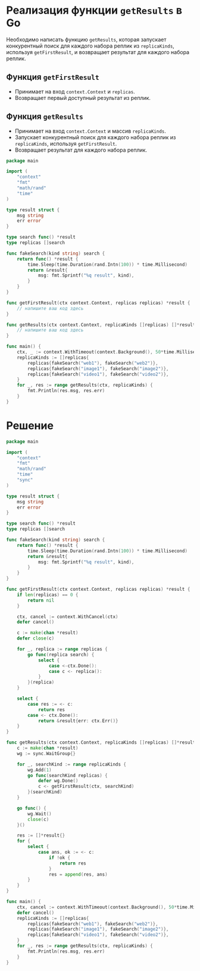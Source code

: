 # Реализация функции `getResults` в Go

Необходимо написать функцию `getResults`, которая запускает конкурентный поиск для каждого набора реплик из `replicaKinds`, используя `getFirstResult`, и возвращает результат для каждого набора реплик.

## Функция `getFirstResult`
- Принимает на вход `context.Context` и `replicas`.
- Возвращает первый доступный результат из реплик.

## Функция `getResults`
- Принимает на вход `context.Context` и массив `replicaKinds`.
- Запускает конкурентный поиск для каждого набора реплик из `replicaKinds`, используя `getFirstResult`.
- Возвращает результат для каждого набора реплик.

```go
package main

import (
	"context"
	"fmt"
	"math/rand"
	"time"
)

type result struct {
	msg string
	err error
}

type search func() *result
type replicas []search

func fakeSearch(kind string) search {
	return func() *result {
		time.Sleep(time.Duration(rand.Intn(100)) * time.Millisecond)
		return &result{
			msg: fmt.Sprintf("%q result", kind),
		}
	}
}

func getFirstResult(ctx context.Context, replicas replicas) *result {
	// напишите ваш код здесь
}

func getResults(ctx context.Context, replicaKinds []replicas) []*result {
	// напишите ваш код здесь
}

func main() {
	ctx, _ := context.WithTimeout(context.Background(), 50*time.Millisecond)
	replicaKinds := []replicas{
		replicas{fakeSearch("web1"), fakeSearch("web2")},
		replicas{fakeSearch("image1"), fakeSearch("image2")},
		replicas{fakeSearch("video1"), fakeSearch("video2")},
	}
	for _, res := range getResults(ctx, replicaKinds) {
		fmt.Println(res.msg, res.err)
	}
}
```

# Решение
```go
package main

import (
	"context"
	"fmt"
	"math/rand"
	"time"
	"sync"
)

type result struct {
	msg string
	err error
}

type search func() *result
type replicas []search

func fakeSearch(kind string) search {
	return func() *result {
		time.Sleep(time.Duration(rand.Intn(100)) * time.Millisecond)
		return &result{
			msg: fmt.Sprintf("%q result", kind),
		}
	}
}

func getFirstResult(ctx context.Context, replicas replicas) *result {
	if len(replicas) == 0 {
		return nil
	}

	ctx, cancel := context.WithCancel(ctx)
	defer cancel()

	c := make(chan *result)
	defer close(c)

	for _, replica := range replicas {
		go func(replica search) {
			select {
				case <-ctx.Done():
				case c <- replica():
			}
		}(replica)
	}

	select {
		case res := <- c:
			return res
		case <- ctx.Done():
			return &result{err: ctx.Err()}
	}
}

func getResults(ctx context.Context, replicaKinds []replicas) []*result {
	c := make(chan *result)
	wg := sync.WaitGroup{}

	for _, searchKind := range replicaKinds {
		wg.Add(1)
		go func(searchKind replicas) {
			defer wg.Done()
			c <- getFirstResult(ctx, searchKind)
		}(searchKind)
	}

	go func() {
		wg.Wait()
		close(c)
	}()

	res := []*result{}
	for {
		select {
			case ans, ok := <- c:
				if !ok {
					return res
				}
				res = append(res, ans)
		}
	}
}

func main() {
	ctx, cancel := context.WithTimeout(context.Background(), 50*time.Millisecond)
	defer cancel()
	replicaKinds := []replicas{
		replicas{fakeSearch("web1"), fakeSearch("web2")},
		replicas{fakeSearch("image1"), fakeSearch("image2")},
		replicas{fakeSearch("video1"), fakeSearch("video2")},
	}
	for _, res := range getResults(ctx, replicaKinds) {
		fmt.Println(res.msg, res.err)
	}
}
